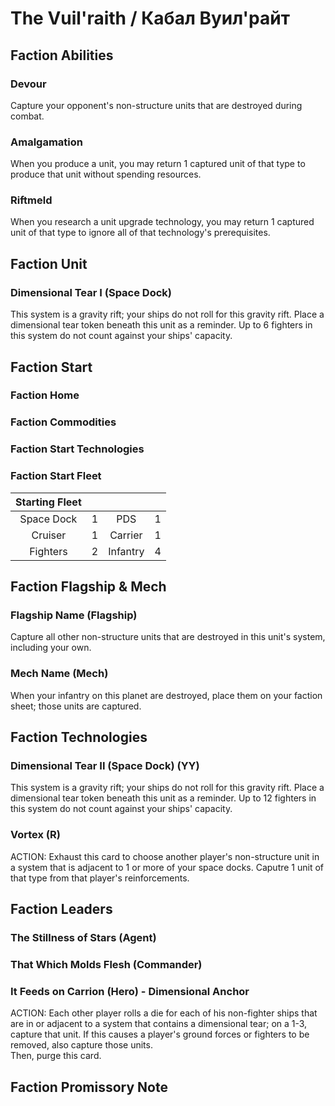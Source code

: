 # The Vuil'raith / Кабал Вуил'райт

## Faction Abilities
### Devour
Capture your opponent's non-structure units that are destroyed during combat.

### Amalgamation
When you produce a unit, you may return 1 captured unit of that type to produce that unit without spending resources.

### Riftmeld
When you research a unit upgrade technology, you may return 1 captured unit of that type to ignore all of that technology's prerequisites.

## Faction Unit
### Dimensional Tear I (Space Dock)
This system is a gravity rift; your ships do not roll for this gravity rift. Place a dimensional tear token beneath this unit as a reminder.
Up to 6 fighters in this system do not count against your ships' capacity.

## Faction Start
### Faction Home
### Faction Commodities
### Faction Start Technologies
### Faction Start Fleet

| Starting Fleet | | | |
|:---:|:---:|:---:|:---:|
| Space Dock | 1 | PDS | 1 |
| Cruiser | 1 | Carrier | 1 |
| Fighters | 2 | Infantry | 4 |

## Faction Flagship & Mech
### Flagship Name (Flagship)
Capture all other non-structure units that are destroyed in this unit's system, including your own.

### Mech Name (Mech)
When your infantry on this planet are destroyed, place them on your faction sheet; those units are captured.

## Faction Technologies
### Dimensional Tear II (Space Dock) (YY)
This system is a gravity rift; your ships do not roll for this gravity rift. Place a dimensional tear token beneath this unit as a reminder.
Up to 12 fighters in this system do not count against your ships' capacity.

### Vortex (R)
ACTION: Exhaust this card to choose another player's non-structure unit in a system that is adjacent to 1 or more of your space docks. Caputre 1 unit of that type from that player's reinforcements.

## Faction Leaders
### The Stillness of Stars (Agent)
### That Which Molds Flesh (Commander)
### It Feeds on Carrion (Hero) - Dimensional Anchor
ACTION: Each other player rolls a die for each of his non-fighter ships that are in or adjacent to a system that contains a dimensional tear; on a 1-3, capture that unit. If this causes a player's ground forces or fighters to be removed, also capture those units.  
Then, purge this card.

## Faction Promissory Note
